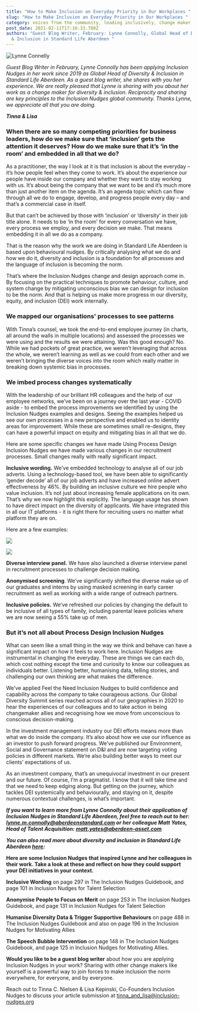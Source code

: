 ```yaml
---
title: "How to Make Inclusion an Everyday Priority in Our Workplaces "
slug: "How to Make Inclusion an Everyday Priority in Our Workplaces "
category: voices from the community, leading inclusively, change maker skills
post_date: 2021-02-11T17:16:33.780Z
authors: "Guest Blog Writer, February: Lynne Connolly, Global Head of Diversity
  & Inclusion in Standard Life Aberdeen "
---
```

![](/images/uploads/lynne-connolly-photo-from-linkedin.jpeg "Lynne Connelly")

*Guest Blog Writer in February, Lynne Connolly has been applying Inclusion Nudges in her work since 2019 as Global Head of Diversity & Inclusion in Standard Life Aberdeen. As a guest blog writer, she shares with you her experience. We are really pleased that Lynne is sharing with you about her work as a change maker for diversity & inclusion. Reciprocity and sharing are key principles to the Inclusion Nudges global community. Thanks Lynne, we appreciate all that you are doing.* 

***Tinna & Lisa***

### **When there are so many competing priorities for business leaders, how do we make sure that ‘inclusion’ gets the attention it deserves? How do we make sure that it’s ‘in the room’ and embedded in all that we do?**

As a practitioner, the way I look at it is that inclusion is about the everyday – it’s how people feel when they come to work. It’s about the experience our people have inside our company and whether they want to stay working with us. It’s about being the company that we want to be and it’s much more than just another item on the agenda. It’s an agenda topic which can flow through all we do to engage, develop, and progress people every day – and that’s a commercial case in itself.

But that can’t be achieved by those with ‘inclusion’ or ‘diversity’ in their job title alone. It needs to be ‘in the room’ for every conversation we have, every process we employ, and every decision we make. That means embedding it in all we do as a company. 

That is the reason why the work we are doing in Standard Life Aberdeen is based upon behavioural nudges. By critically analysing what we do and how we do it, diversity and inclusion is a foundation for all processes and the language of inclusion is becoming the norm. 

That’s where the Inclusion Nudges change and design approach come in. By focusing on the practical techniques to promote behaviour, culture, and system change by mitigating unconscious bias we can design for inclusion to be the norm.  And that is helping us make more progress in our diversity, equity, and inclusion (DEI) work internally. 

### **We mapped our organisations' processes to see patterns**

With Tinna’s counsel, we took the end-to-end employee journey (in charts, all around the walls in multiple locations) and assessed the processes we were using and the results we were attaining. Was this good enough? No. While we had pockets of great practice, we weren’t leveraging that across the whole, we weren’t learning as well as we could from each other and we weren’t bringing the diverse voices into the room which really matter in breaking down systemic bias in processes.

### **We imbed process changes systematically**

With the leadership of our brilliant HR colleagues and the help of our employee networks, we’ve been on a journey over the last year - COVID aside - to embed the process improvements we identified by using the Inclusion Nudges examples and designs. Seeing the examples helped us see our own processes in a new perspective and enabled us to identity areas for improvement. While these are sometimes small re-designs, they can have a powerful impact on equity and mitigating bias in all that we do. 

Here are some specific changes we have made Using Process Design Inclusion Nudges we have made various changes in our recruitment processes. Small changes really with really significant impact. 

**Inclusive wording.** We’ve embedded technology to analyse all of our job adverts. Using a technology-based tool, we have been able to significantly ‘gender decode’ all of our job adverts and have increased online advert effectiveness by 46%. By building an inclusive culture we hire people who value inclusion. It’s not just about increasing female applications on its own. That’s why we now highlight this explicitly. The language usage has shown to have direct impact on the diversity of applicants. We have integrated this in all our IT platforms - it is right there for recruiting users no matter what platform they are on.

Here are a few examples:

![](/images/uploads/picture_wording-2.jpg)

![](/images/uploads/image-wording.jpg)

**Diverse interview panel.** We have also launched a diverse interview panel in recruitment processes to challenge decision making.

**Anonymised screening**. We’ve significantly shifted the diverse make up of our graduates and interns by using masked screening in early career recruitment as well as working with a wide range of outreach partners.

**Inclusive policies.** We’ve refreshed our policies by changing the default to be inclusive of all types of family, including parental leave policies where we are now seeing a 55% take up of men. 

### But it’s not all about Process Design Inclusion Nudges

 What can seem like a small thing in the way we think and behave can have a significant impact on how it feels to work here. Inclusion Nudges are instrumental in changing the everyday. These are things we can each do, which cost nothing except the time and curiosity to know our colleagues as individuals better. Listening better, humanising data, telling stories, and challenging our own thinking are what makes the difference. 

We’ve applied Feel the Need Inclusion Nudges to build confidence and capability across the company to take courageous actions. Our Global Diversity Summit series reached across all of our geographies in 2020 to hear the experiences of our colleagues and to take action in being changemaker allies and recognising how we move from unconscious to conscious decision-making.

In the investment management industry our DEI efforts means more than what we do inside the company. It’s also about how we use our influence as an investor to push forward progress. We’ve published our Environment, Social and Governance statement on D&I and are now targeting voting policies in different markets. We’re also building better ways to meet our clients’ expectations of us.

As an investment company, that’s an unequivocal investment in our present and our future. Of course, I’m a pragmatist. I know that it will take time and that we need to keep edging along. But getting on the journey, which tackles DEI systemically and behaviourally, and staying on it, despite numerous contextual challenges, is what’s important. 

***If you want to learn more from Lynne Connolly about their application of Inclusion Nudges in Standard Life Aberdeen, feel free to reach out to her: lynne.m.connolly@aberdeenstandard.com or her colleague Matt Yates, Head of Talent Acquisition: matt.yates@aberdeen-asset.com***

***You can also read more about diversity and inclusion in Standard Life Aberdeen [here](https://www.standardlifeaberdeen.com/en/careers/diversity-and-inclusion):*** 

**Here are some Inclusion Nudges that inspired Lynne and her colleagues in their work. Take a look at these and reflect on how they could support your DEI initiatives in your context.**

**Inclusive Wording** on page 297 in The Inclusion Nudges Guidebook, and page 101 in Inclusion Nudges for Talent Selection

**Anonymise People to Focus on Merit** on page 253 in The Inclusion Nudges Guidebook, and page 131 in Inclusion Nudges for Talent Selection

**Humanise Diversity Data & Trigger Supportive Behaviours** on page 488 in The Inclusion Nudges Guidebook and also on page 196 in the Inclusion Nudges for Motivating Allies

**The Speech Bubble Intervention** on page 148 in The Inclusion Nudges Guidebook, and page 125 in Inclusion Nudges for Motivating Allies.

**Would you like to be a guest blog writer** about how you are applying Inclusion Nudges in your work?  Sharing with other change makers like yourself is a powerful way to join forces to make inclusion the norm everywhere, for everyone, and by everyone. 

Reach out to Tinna C. Nielsen & Lisa Kepinski, Co-Founders Inclusion Nudges to discuss your article submission at tinna_and_lisa@inclusion-nudges.org